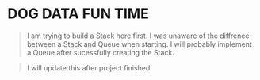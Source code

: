 # DOG DATA FUN TIME

> I am trying to build a Stack here first.
> I was unaware of the diffrence between a Stack and Queue when starting. 
> I will probably implement a Queue after sucessfully creating the Stack.


> I will update this after project finished.
